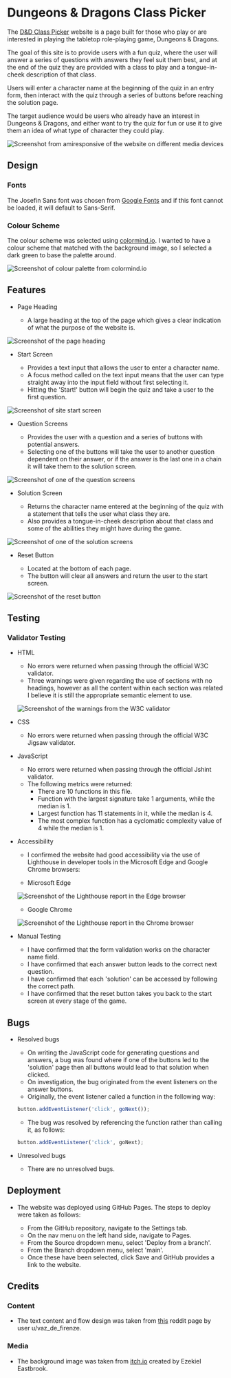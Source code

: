 # Dungeons & Dragons Class Picker

The [D&D Class Picker](https://jfpaliga.github.io/dnd-class-picker/) website is a page built for those who play or are interested in playing the tabletop role-playing game, Dungeons & Dragons.

The goal of this site is to provide users with a fun quiz, where the user will answer a series of questions with answers they feel suit them best, and at the end of the quiz they are provided with a class to play and a tongue-in-cheek description of that class.

Users will enter a character name at the beginning of the quiz in an entry form, then interact with the quiz through a series of buttons before reaching the solution page.

The target audience would be users who already have an interest in Dungeons & Dragons, and either want to try the quiz for fun or use it to give them an idea of what type of character they could play.

![Screenshot from amiresponsive of the website on different media devices](assets/images/amiresponsive.png)

## Design

### Fonts

The Josefin Sans font was chosen from [Google Fonts](https://fonts.google.com/specimen/Josefin+Sans) and if this font cannot be loaded, it will default to Sans-Serif.

### Colour Scheme

The colour scheme was selected using [colormind.io](http://colormind.io/). I wanted to have a colour scheme that matched with the background image, so I selected a dark green to base the palette around.

![Screenshot of colour palette from colormind.io](assets/images/colourscheme.png)

## Features

- Page Heading

  - A large heading at the top of the page which gives a clear indication of what the purpose of the website is.

![Screenshot of the page heading](assets/images/header.png)

- Start Screen

  - Provides a text input that allows the user to enter a character name.
  - A focus method called on the text input means that the user can type straight away into the input field without first selecting it.
  - Hitting the 'Start!' button will begin the quiz and take a user to the first question.

![Screenshot of site start screen](assets/images/startscreen.png)

- Question Screens

  - Provides the user with a question and a series of buttons with potential answers.
  - Selecting one of the buttons will take the user to another question dependent on their answer, or if the answer is the last one in a chain it will take them to the solution screen.

![Screenshot of one of the question screens](assets/images/questions.png)

- Solution Screen

  - Returns the character name entered at the beginning of the quiz with a statement that tells the user what class they are.
  - Also provides a tongue-in-cheek description about that class and some of the abilities they might have during the game.

![Screenshot of one of the solution screens](assets/images/solution.png)

- Reset Button

  - Located at the bottom of each page.
  - The button will clear all answers and return the user to the start screen.

![Screenshot of the reset button](assets/images/resetbutton.png)

## Testing

### Validator Testing

- HTML

  - No errors were returned when passing through the official W3C validator.
  - Three warnings were given regarding the use of sections with no headings, however as all the content within each section was related I believe it is still the appropriate semantic element to use.

  ![Screenshot of the warnings from the W3C validator](assets/images/htmlwarnings.png)

- CSS

  - No errors were returned when passing through the official W3C Jigsaw validator.

- JavaScript

  - No errors were returned when passing through the official Jshint validator.
  - The following metrics were returned:
    - There are 10 functions in this file.
    - Function with the largest signature take 1 arguments, while the median is 1.
    - Largest function has 11 statements in it, while the median is 4.
    - The most complex function has a cyclomatic complexity value of 4 while the median is 1.

- Accessibility

  - I confirmed the website had good accessibility via the use of Lighthouse in developer tools in the Microsoft Edge and Google Chrome browsers:

  - Microsoft Edge

  ![Screenshot of the Lighthouse report in the Edge browser](assets/images/edgelighthouse.png)

  - Google Chrome

  ![Screenshot of the Lighthouse report in the Chrome browser](assets/images/chromelighthouse.png)

- Manual Testing

  - I have confirmed that the form validation works on the character name field.
  - I have confirmed that each answer button leads to the correct next question.
  - I have confirmed that each 'solution' can be accessed by following the correct path.
  - I have confirmed that the reset button takes you back to the start screen at every stage of the game.

## Bugs

- Resolved bugs

  - On writing the JavaScript code for generating questions and answers, a bug was found where if one of the buttons led to the 'solution' page then all buttons would lead to that solution when clicked.
  - On investigation, the bug originated from the event listeners on the answer buttons.
  - Originally, the event listener called a function in the following way:

  ```JavaScript
  button.addEventListener('click', goNext());
  ```

  - The bug was resolved by referencing the function rather than calling it, as follows:

  ```JavaScript
  button.addEventListener('click', goNext);
  ```

- Unresolved bugs

  - There are no unresolved bugs.

## Deployment

- The website was deployed using GitHub Pages. The steps to deploy were taken as follows:

  - From the GitHub repository, navigate to the Settings tab.
  - On the nav menu on the left hand side, navigate to Pages.
  - From the Source dropdown menu, select 'Deploy from a branch'.
  - From the Branch dropdown menu, select 'main'.
  - Once these have been selected, click Save and GitHub provides a link to the website.

## Credits

### Content

- The text content and flow design was taken from [this](https://www.reddit.com/r/DnD/comments/cbxw9f/class_selection_chart_now_with_extra_warlock/) reddit page by user u/vaz_de_firenze.

### Media

- The background image was taken from [itch.io](https://ezekiel-eastbrook.itch.io/1000-magical-fantasy-anime-visual-novel-backgrounds) created by Ezekiel Eastbrook.
